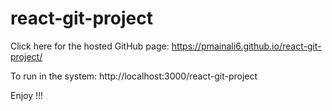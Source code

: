 # react-git-project

Click here for the hosted GitHub page: https://pmainali6.github.io/react-git-project/

To run in the system: http://localhost:3000/react-git-project

Enjoy !!!
